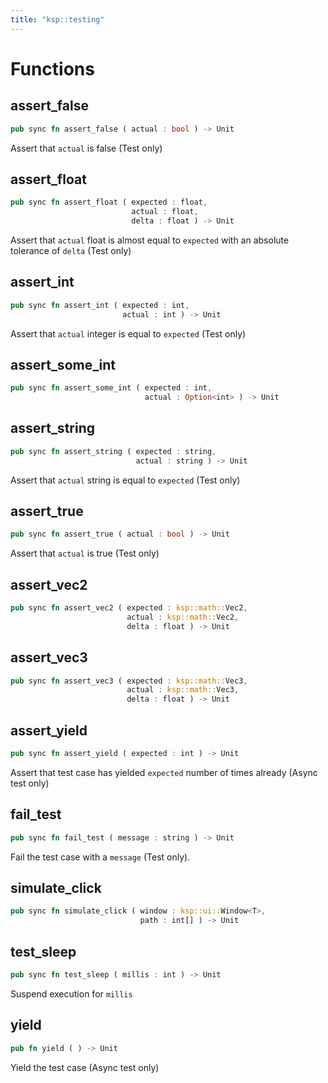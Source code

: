 ```yaml
---
title: "ksp::testing"
---
```




# Functions


## assert_false

```rust
pub sync fn assert_false ( actual : bool ) -> Unit
```

Assert that `actual` is false (Test only)


## assert_float

```rust
pub sync fn assert_float ( expected : float,
                           actual : float,
                           delta : float ) -> Unit
```

Assert that `actual` float is almost equal to `expected` with an absolute tolerance of `delta` (Test only)


## assert_int

```rust
pub sync fn assert_int ( expected : int,
                         actual : int ) -> Unit
```

Assert that `actual` integer is equal to `expected` (Test only)


## assert_some_int

```rust
pub sync fn assert_some_int ( expected : int,
                              actual : Option<int> ) -> Unit
```



## assert_string

```rust
pub sync fn assert_string ( expected : string,
                            actual : string ) -> Unit
```

Assert that `actual` string is equal to `expected` (Test only)


## assert_true

```rust
pub sync fn assert_true ( actual : bool ) -> Unit
```

Assert that `actual` is true (Test only)


## assert_vec2

```rust
pub sync fn assert_vec2 ( expected : ksp::math::Vec2,
                          actual : ksp::math::Vec2,
                          delta : float ) -> Unit
```



## assert_vec3

```rust
pub sync fn assert_vec3 ( expected : ksp::math::Vec3,
                          actual : ksp::math::Vec3,
                          delta : float ) -> Unit
```



## assert_yield

```rust
pub sync fn assert_yield ( expected : int ) -> Unit
```

Assert that test case has yielded `expected` number of times already (Async test only)


## fail_test

```rust
pub sync fn fail_test ( message : string ) -> Unit
```

Fail the test case with a `message` (Test only).


## simulate_click

```rust
pub sync fn simulate_click ( window : ksp::ui::Window<T>,
                             path : int[] ) -> Unit
```



## test_sleep

```rust
pub sync fn test_sleep ( millis : int ) -> Unit
```

Suspend execution for `millis`


## yield

```rust
pub fn yield ( ) -> Unit
```

Yield the test case (Async test only)

